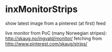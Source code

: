 inxMonitorStrips
==============

show latest image from a pinterest (at first) feed

live monitor from PoC (many Norwegian stripes): http://skaug.no/ingvald/monitor/
fetching from http://www.pinterest.com/skaug/strips/
